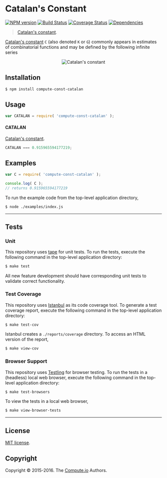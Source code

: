 Catalan's Constant
===
[![NPM version][npm-image]][npm-url] [![Build Status][build-image]][build-url] [![Coverage Status][coverage-image]][coverage-url] [![Dependencies][dependencies-image]][dependencies-url]

> [Catalan's constant][catalan-constant].

[Catalan's constant][catalan-constant] `C` (also denoted `K` or `G`) commonly appears in estimates of combinatorial functions and may be defined by the following infinite series

<!-- <equation class="equation" label="eq:catalan_constant" align="center" raw="C = \sum_{n=0}^{\infty} \frac{(-1)^{n}}{(2n+1)^2} = \frac{1}{1^2} - \frac{1}{3^2} + \frac{1}{5^2} - \frac{1}{7^2} + \cdots" alt="Catalan's constant"> -->
<div class="equation" align="center" data-raw-text="C = \sum_{n=0}^{\infty} \frac{(-1)^{n}}{(2n+1)^2} = \frac{1}{1^2} - \frac{1}{3^2} + \frac{1}{5^2} - \frac{1}{7^2} + \cdots" data-equation="eq:catalan_constant">
	<img src="https://cdn.rawgit.com/compute-io/const-catalan/7b688ecf18c8d0af8637ea4f3b3ddf3efe15ddff/docs/img/eqn.svg" alt="Catalan's constant">
	<br>
</div>
<!-- </equation> -->


## Installation

``` bash
$ npm install compute-const-catalan
```


## Usage

``` javascript
var CATALAN = require( 'compute-const-catalan' );
```

#### CATALAN

[Catalan's constant][catalan-constant].

``` javascript
CATALAN === 0.915965594177219;
```


## Examples

``` javascript
var C = require( 'compute-const-catalan' );

console.log( C );
// returns 0.915965594177219
```

To run the example code from the top-level application directory,

``` bash
$ node ./examples/index.js
```


---
## Tests

### Unit

This repository uses [tape][tape] for unit tests. To run the tests, execute the following command in the top-level application directory:

``` bash
$ make test
```

All new feature development should have corresponding unit tests to validate correct functionality.


### Test Coverage

This repository uses [Istanbul][istanbul] as its code coverage tool. To generate a test coverage report, execute the following command in the top-level application directory:

``` bash
$ make test-cov
```

Istanbul creates a `./reports/coverage` directory. To access an HTML version of the report,

``` bash
$ make view-cov
```


### Browser Support

This repository uses [Testling][testling] for browser testing. To run the tests in a (headless) local web browser, execute the following command in the top-level application directory:

``` bash
$ make test-browsers
```

To view the tests in a local web browser,

``` bash
$ make view-browser-tests
```

<!-- [![browser support][browsers-image]][browsers-url] -->


---
## License

[MIT license](http://opensource.org/licenses/MIT).


## Copyright

Copyright &copy; 2015-2016. The [Compute.io][compute-io] Authors.


[npm-image]: http://img.shields.io/npm/v/compute-const-catalan.svg
[npm-url]: https://npmjs.org/package/compute-const-catalan

[build-image]: http://img.shields.io/travis/const-io/catalan/master.svg
[build-url]: https://travis-ci.org/const-io/catalan

[coverage-image]: https://img.shields.io/codecov/c/github/const-io/catalan/master.svg
[coverage-url]: https://codecov.io/github/const-io/catalan?branch=master

[dependencies-image]: http://img.shields.io/david/const-io/catalan.svg
[dependencies-url]: https://david-dm.org/const-io/catalan

[dev-dependencies-image]: http://img.shields.io/david/dev/const-io/catalan.svg
[dev-dependencies-url]: https://david-dm.org/dev/const-io/catalan

[github-issues-image]: http://img.shields.io/github/issues/const-io/catalan.svg
[github-issues-url]: https://github.com/const-io/catalan/issues

[tape]: https://github.com/substack/tape
[istanbul]: https://github.com/gotwarlost/istanbul
[testling]: https://ci.testling.com

[compute-io]: https://github.com/compute-io

[catalan-constant]: http://en.wikipedia.org/wiki/Catalan%27s_constant
